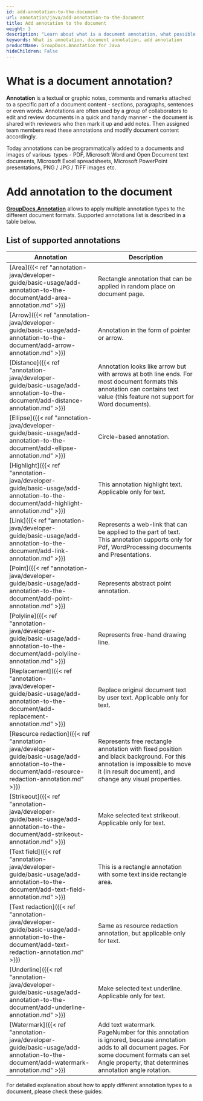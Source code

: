 ```yaml
---
id: add-annotation-to-the-document
url: annotation/java/add-annotation-to-the-document
title: Add annotation to the document
weight: 3
description: "Learn about what is a document annotation, what possible annotation types are, and how to programmatically add annotations to a document using GroupDocs.Annotation API."
keywords: What is annotation, document annotation, add annotation
productName: GroupDocs.Annotation for Java
hideChildren: False
---
```

# What is a document annotation?

**Annotation** is a textual or graphic notes, comments and remarks attached to a specific part of a document content - sections, paragraphs, sentences or even words. Annotations are often used by a group of collaborators to edit and review documents in a quick and handy manner - the document is shared with reviewers who then mark it up and add notes. Then assigned team members read these annotations and modify document content accordingly.

Today annotations can be programmatically added to a documents and images of various  types - PDF, Microsoft Word and Open Document text documents, Microsoft Excel spreadsheets, Microsoft PowerPoint presentations, PNG / JPG / TIFF images etc. 

# Add annotation to the document

**[GroupDocs.Annotation](https://products.groupdocs.com/annotation/java)** allows to apply multiple annotation types to the different document formats. Supported annotations list is described in a table below. 

## List of supported annotations

| Annotation | Description |
| --- | --- |
| [Area]({{< ref "annotation-java/developer-guide/basic-usage/add-annotation-to-the-document/add-area-annotation.md" >}}) | Rectangle annotation that can be applied in random place on document page. |
| [Arrow]({{< ref "annotation-java/developer-guide/basic-usage/add-annotation-to-the-document/add-arrow-annotation.md" >}}) | Annotation in the form of pointer or arrow. |
| [Distance]({{< ref "annotation-java/developer-guide/basic-usage/add-annotation-to-the-document/add-distance-annotation.md" >}}) | Annotation looks like arrow but with arrows at both line ends. For most document formats this annotation can contains text value (this feature not support for Word documents). |
| [Ellipse]({{< ref "annotation-java/developer-guide/basic-usage/add-annotation-to-the-document/add-ellipse-annotation.md" >}}) | Circle-based annotation. |
| [Highlight]({{< ref "annotation-java/developer-guide/basic-usage/add-annotation-to-the-document/add-highlight-annotation.md" >}}) | This annotation highlight text. Applicable only for text. |
| [Link]({{< ref "annotation-java/developer-guide/basic-usage/add-annotation-to-the-document/add-link-annotation.md" >}}) | Represents a web-link that can be applied to the part of text. This annotation supports only for Pdf, WordProcessing documents and Presentations. |
| [Point]({{< ref "annotation-java/developer-guide/basic-usage/add-annotation-to-the-document/add-point-annotation.md" >}}) | Represents abstract point annotation. |
| [Polyline]({{< ref "annotation-java/developer-guide/basic-usage/add-annotation-to-the-document/add-polyline-annotation.md" >}}) | Represents free-hand drawing line. |
| [Replacement]({{< ref "annotation-java/developer-guide/basic-usage/add-annotation-to-the-document/add-replacement-annotation.md" >}}) | Replace original document text by user text. Applicable only for text. |
| [Resource redaction]({{< ref "annotation-java/developer-guide/basic-usage/add-annotation-to-the-document/add-resource-redaction-annotation.md" >}}) | Represents free rectangle annotation with fixed position and black background. For this annotation is impossible to move it (in result document), and change any visual properties. |
| [Strikeout]({{< ref "annotation-java/developer-guide/basic-usage/add-annotation-to-the-document/add-strikeout-annotation.md" >}}) | Make selected text strikeout. Applicable only for text. |
| [Text field]({{< ref "annotation-java/developer-guide/basic-usage/add-annotation-to-the-document/add-text-field-annotation.md" >}}) | This is a rectangle annotation with some text inside rectangle area. |
| [Text redaction]({{< ref "annotation-java/developer-guide/basic-usage/add-annotation-to-the-document/add-text-redaction-annotation.md" >}}) | Same as resource redaction annotation, but applicable only for text. |
| [Underline]({{< ref "annotation-java/developer-guide/basic-usage/add-annotation-to-the-document/add-underline-annotation.md" >}}) | Make selected text underline. Applicable only for text. |
| [Watermark]({{< ref "annotation-java/developer-guide/basic-usage/add-annotation-to-the-document/add-watermark-annotation.md" >}}) | Add text watermark. PageNumber for this annotation is ignored, because annotation adds to all document pages. For some document formats can set Angle property, that determines annotation angle rotation. |

For detailed explanation about how to apply different annotation types to a document, please check these guides:
